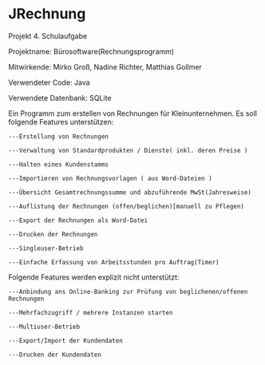 # JRechnung

Projekt 4. Schulaufgabe

Projektname: Bürosoftware(Rechnungsprogramm)

Mitwirkende:	Mirko Groß, Nadine Richter, Matthias Gollmer

Verwendeter Code: Java

Verwendete Datenbank: SQLite

Ein Programm zum erstellen von Rechnungen für Kleinunternehmen. 
Es soll folgende Features unterstützen:

    ---Erstellung von Rechnungen

    ---Verwaltung von Standardprodukten / Dienste( inkl. deren Preise )

    ---Halten eines Kundenstamms

    ---Importieren von Rechnungsvorlagen ( aus Word-Dateien )

    ---Übersicht Gesamtrechnungssumme und abzuführende MwSt(Jahresweise)

    ---Auflistung der Rechnungen (offen/beglichen)[manuell zu Pflegen)

    ---Export der Rechnungen als Word-Datei

    ---Drucken der Rechnungen

    ---Singleuser-Betrieb

    ---Einfache Erfassung von Arbeitsstunden pro Auftrag(Timer)





Folgende Features werden explizit nicht unterstützt:

    ---Anbindung ans Online-Banking zur Prüfung von beglichenen/offenen Rechnungen

    ---Mehrfachzugriff / mehrere Instanzen starten

    ---Multiuser-Betrieb

    ---Export/Import der Kundendaten

    ---Drucken der Kundendaten
